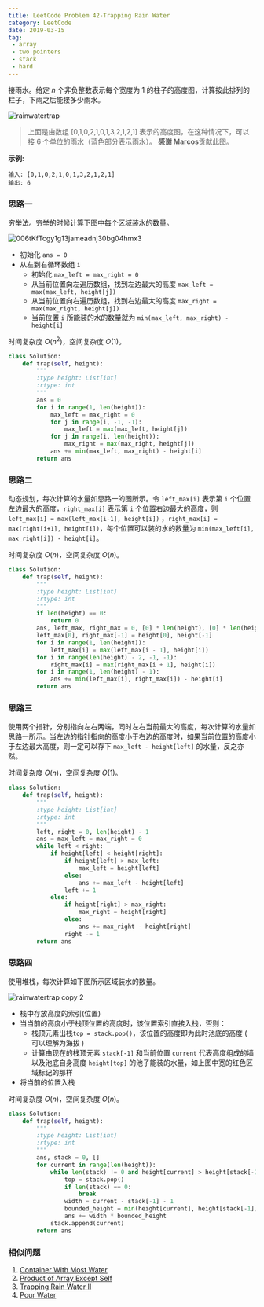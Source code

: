```yaml
---
title: LeetCode Problem 42-Trapping Rain Water
category: LeetCode
date: 2019-03-15
tag:
 - array
 - two pointers
 - stack
 - hard
---
```


接雨水。给定 *n* 个非负整数表示每个宽度为 1 的柱子的高度图，计算按此排列的柱子，下雨之后能接多少雨水。

![rainwatertrap](https://ws4.sinaimg.cn/large/006tKfTcgy1g13jameadnj30bg04hmx3.jpg)

> 上面是由数组 [0,1,0,2,1,0,1,3,2,1,2,1] 表示的高度图，在这种情况下，可以接 6 个单位的雨水（蓝色部分表示雨水）。 **感谢 Marcos**贡献此图。

**示例:**

```
输入: [0,1,0,2,1,0,1,3,2,1,2,1]
输出: 6
```

### 思路一

穷举法。穷举的时候计算下图中每个区域装水的数量。

![006tKfTcgy1g13jameadnj30bg04hmx3](https://ws3.sinaimg.cn/large/006tKfTcly1g13lt4layyj30bg04hdfu.jpg)

* 初始化 `ans = 0`
* 从左到右循环数组 `i`
  * 初始化 `max_left = max_right = 0`
  * 从当前位置向左遍历数组，找到左边最大的高度
    `max_left = max(max_left, height[j])`
  * 从当前位置向右遍历数组，找到右边最大的高度
    `max_right = max(max_right, height[j])`
  * 当前位置 `i` 所能装的水的数量就为 `min(max_left, max_right) - height[i]`

时间复杂度 $O(n^2)$，空间复杂度 $O(1)$。

```python
class Solution:
    def trap(self, height):
        """
        :type height: List[int]
        :rtype: int
        """
        ans = 0
        for i in range(1, len(height)):
            max_left = max_right = 0
            for j in range(i, -1, -1):
                max_left = max(max_left, height[j])
            for j in range(i, len(height)):
                max_right = max(max_right, height[j])
            ans += min(max_left, max_right) - height[i]
        return ans
```

### 思路二

动态规划，每次计算的水量如思路一的图所示。令 `left_max[i]` 表示第 `i` 个位置左边最大的高度，`right_max[i]` 表示第 `i` 个位置右边最大的高度，则 `left_max[i] = max(left_max[i-1], height[i])` ，`right_max[i] = max(right[i+1], height[i])`，每个位置可以装的水的数量为 `min(max_left[i], max_right[i]) - height[i]`。

时间复杂度 $O(n)$，空间复杂度 $O(n)$。

```python
class Solution:
    def trap(self, height):
        """
        :type height: List[int]
        :rtype: int
        """
        if len(height) == 0:
            return 0
        ans, left_max, right_max = 0, [0] * len(height), [0] * len(height)
        left_max[0], right_max[-1] = height[0], height[-1]
        for i in range(1, len(height)):
            left_max[i] = max(left_max[i - 1], height[i])
        for i in range(len(height) - 2, -1, -1):
            right_max[i] = max(right_max[i + 1], height[i])
        for i in range(1, len(height) - 1):
            ans += min(left_max[i], right_max[i]) - height[i]
        return ans
```

### 思路三

使用两个指针，分别指向左右两端，同时左右当前最大的高度，每次计算的水量如思路一所示。当左边的指针指向的高度小于右边的高度时，如果当前位置的高度小于左边最大高度，则一定可以存下 `max_left - height[left]` 的水量，反之亦然。

时间复杂度 $O(n)$，空间复杂度 $O(1)$。

```python
class Solution:
    def trap(self, height):
        """
        :type height: List[int]
        :rtype: int
        """
        left, right = 0, len(height) - 1
        ans = max_left = max_right = 0
        while left < right:
            if height[left] < height[right]:
                if height[left] > max_left:
                    max_left = height[left]
                else:
                    ans += max_left - height[left]
                left += 1
            else:
                if height[right] > max_right:
                    max_right = height[right]
                else:
                    ans += max_right - height[right]
                right -= 1
        return ans
```

### 思路四

使用堆栈，每次计算如下图所示区域装水的数量。

![rainwatertrap copy 2](https://ws1.sinaimg.cn/large/006tKfTcgy1g13jgqblduj30bg04hdfv.jpg)

* 栈中存放高度的索引(位置)
* 当当前的高度小于栈顶位置的高度时，该位置索引直接入栈，否则：
  * 栈顶元素出栈`top = stack.pop()`，该位置的高度即为此时池底的高度 ( 可以理解为海拔 )
  * 计算由现在的栈顶元素 `stack[-1]` 和当前位置 `current` 代表高度组成的墙以及池底自身高度 `height[top]` 的池子能装的水量，如上图中宽的红色区域标记的那样
* 将当前的位置入栈

时间复杂度 $O(n)$，空间复杂度 $O(n)$。

```python
class Solution:
    def trap(self, height):
        """
        :type height: List[int]
        :rtype: int
        """
        ans, stack = 0, []
        for current in range(len(height)):
            while len(stack) != 0 and height[current] > height[stack[-1]]:
                top = stack.pop()
                if len(stack) == 0:
                    break
                width = current - stack[-1] - 1
                bounded_height = min(height[current], height[stack[-1]]) - height[top]
                ans += width * bounded_height
            stack.append(current)
        return ans
```

### 相似问题

1. [Container With Most Water](https://wendellgul.github.io/leetcode/2019/02/22/LeetCode-Problem-11-Container-With-Most-Water/)
2. [Product of Array Except Self](https://leetcode.com/problems/product-of-array-except-self/)
3. [Trapping Rain Water II](https://leetcode.com/problems/trapping-rain-water-ii/)
4. [Pour Water](https://leetcode.com/problems/pour-water/)